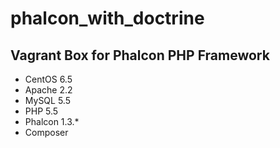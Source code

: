 phalcon_with_doctrine
=====================

## Vagrant Box for Phalcon PHP Framework

* CentOS 6.5
* Apache 2.2
* MySQL 5.5
* PHP 5.5
* Phalcon 1.3.*
* Composer
